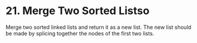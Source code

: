 # 21. Merge Two Sorted Listso

Merge two sorted linked lists and return it as a new list. The new list should be made by splicing together the nodes of the first two lists.